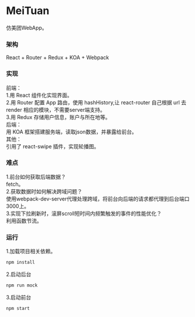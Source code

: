 # MeiTuan
仿美团WebApp。
### 架构
React + Router + Redux + KOA + Webpack
### 实现
前端：<br>
1.用 React 组件化实现界面。<br>
2.用 Router 配置 App 路由，使用 hashHistory,让 react-router 自己根据 url 去 render 相应的模块，不需要server端支持。<br>
3.用 Redux 存储用户信息，账户与所在地等。<br>
后端：<br>
用 KOA 框架搭建服务端，读取json数据，并暴露给前台。<br>
其他：<br>
引用了 react-swipe 插件，实现轮播图。<br>
### 难点
1.前台如何获取后端数据？<br>
fetch。<br>
2.获取数据时如何解决跨域问题？<br>
使用webpack-dev-server代理处理跨域，将前台向后端的请求都代理到后台端口3000上。<br>
3.实现下拉刷新时，滚屏scroll短时间内频繁触发的事件的性能优化？<br>
利用函数节流。<br>
### 运行
1.加载项目相关依赖。<br>
```javascript
npm install
```
2.启动后台<br>
```javascript
npm run mock
```
3.启动前台<br>
```javascript
npm start
```